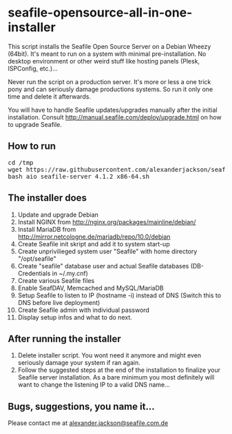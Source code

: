 # seafile-opensource-all-in-one-installer
This script installs the Seafile Open Source Server on a Debian Wheezy (64bit). It's meant to run on a system with minimal pre-installation. No desktop environment or other weird stuff like hosting panels (Plesk, ISPConfig, etc.)...

Never run the script on a production server. It's more or less a one trick pony and can seriously damage productions systems. So run it only one time and delete it afterwards. 

You will have to handle Seafile updates/upgrades manually after the initial installation. Consult http://manual.seafile.com/deploy/upgrade.html on how to upgrade Seafile. 

## How to run
<pre>
cd /tmp
wget https://raw.githubusercontent.com/alexanderjackson/seafile-opensource-all-in-one-installer/master/aio_seafile-server_4.1.2_x86-64.sh
bash aio_seafile-server_4.1.2_x86-64.sh
</pre>


## The installer does
1. Update and upgrade Debian
2. Install NGINX from http://nginx.org/packages/mainline/debian/ 
3. Install MariaDB from http://mirror.netcologne.de/mariadb/repo/10.0/debian
4. Create Seafile init skript and add it to system start-up
5. Create unprivilieged system user "Seafile" with home directory "/opt/seafile"
6. Create "seafile" database user and actual Seafile databases (DB-Credentials in ~/.my.cnf)
7. Create various Seafile files
8. Enable SeafDAV, Memcached and MySQL/MariaDB
9. Setup Seafile to listen to IP (hostname -i) instead of DNS (Switch this to DNS before live deployment)
10. Create Seafile admin with individual password
11. Display setup infos and what to do next.


## After running the installer

1. Delete installer script. You wont need it anymore and might even seriously damage your system if ran again.
2. Follow the suggested steps at the end of the installation to finalize your Seafile server installation. As a bare minimum you most definitely will want to change the listening IP to a valid DNS name...


## Bugs, suggestions, you name it...
Please contact me at alexander.jackson@seafile.com.de
